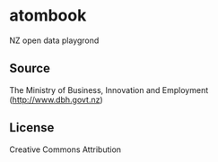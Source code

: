 # atombook

NZ open data playgrond

## Source

The Ministry of Business, Innovation and Employment (http://www.dbh.govt.nz)

## License

Creative Commons Attribution
